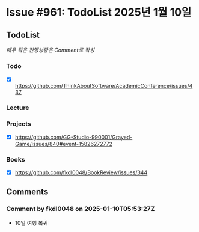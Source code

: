 # Issue #961: TodoList 2025년 1월 10일

## TodoList

*매우 작은 진행상황은 Comment로 작성*

### Todo  

- [x] https://github.com/ThinkAboutSoftware/AcademicConference/issues/437

### Lecture

### Projects

- [x] https://github.com/GG-Studio-990001/Grayed-Game/issues/840#event-15826272772

### Books

- [x] https://github.com/fkdl0048/BookReview/issues/344


## Comments

### Comment by fkdl0048 on 2025-01-10T05:53:27Z

- 10일 여행 복귀

